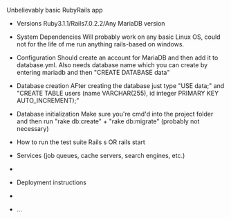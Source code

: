 Unbelievably basic RubyRails app

* Versions
Ruby3.1.1/Rails7.0.2.2/Any MariaDB version

* System Dependencies
Will probably work on any basic Linux OS, could not for the life of me run anything rails-based on windows.

* Configuration
Should create an account for MariaDB and then add it to database.yml. Also needs database name which you can create by entering mariadb and then "CREATE DATABASE data"

* Database creation
AFter creating the database just type "USE data;" and "CREATE TABLE users (name VARCHAR(255), id integer PRIMARY KEY AUTO_INCREMENT);"

* Database initialization
Make sure you're cmd'd into the project folder and then run "rake db:create" + "rake db:migrate" (probably not necessary)

* How to run the test suite
Rails s OR rails start

* Services (job queues, cache servers, search engines, etc.)
-
* Deployment instructions
-
* ...
